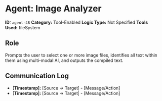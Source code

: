 # Agent: Image Analyzer

**ID:** `agent-48`
**Category:** Tool-Enabled
**Logic Type:** Not Specified
**Tools Used:** fileSystem

## Role

Prompts the user to select one or more image files, identifies all text within them using multi-modal AI, and outputs the compiled text.

## Communication Log

*   **[Timestamp]:** [Source -> Target] - [Message/Action]
*   **[Timestamp]:** [Source -> Target] - [Message/Action]
